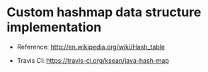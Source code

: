 Custom hashmap data structure implementation
=========

* Reference: http://en.wikipedia.org/wiki/Hash_table

* Travis CI: https://travis-ci.org/ksean/java-hash-map
